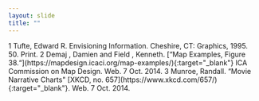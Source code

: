 ```yaml
---
layout: slide
title: ""
---
```


<section data-background-image="assets/images/Slide28.png" data-background-size="90%" data-background-position="center"></section>

<section markdown="1">  
1 Tufte, Edward R. Envisioning Information. Cheshire, CT: Graphics, 1995. 50. Print.  
2 Demaj , Damien and Field , Kenneth. [“Map Examples, Figure 38.“](https://mapdesign.icaci.org/map-examples/){:target="_blank"} ICA Commission on Map Design. Web. 7 Oct. 2014.  
3 Munroe, Randall. “Movie Narrative Charts" [XKCD, no. 657](https://www.xkcd.com/657/){:target="_blank"}. Web. 7 Oct. 2014.  
</section>